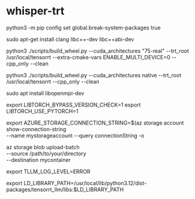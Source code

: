 # whisper-trt

python3 -m pip config set global.break-system-packages true

sudo apt-get install clang libc++-dev libc++abi-dev

python3 ./scripts/build_wheel.py --cuda_architectures "75-real" --trt_root /usr/local/tensorrt --extra-cmake-vars ENABLE_MULTI_DEVICE=0 --cpp_only --clean

python3 ./scripts/build_wheel.py --cuda_architectures native --trt_root /usr/local/tensorrt --cpp_only --clean


sudo apt install libopenmpi-dev

export LIBTORCH_BYPASS_VERSION_CHECK=1
export LIBTORCH_USE_PYTORCH=1

export AZURE_STORAGE_CONNECTION_STRING=$(az storage account show-connection-string \
  --name mystorageaccount --query connectionString -o 

az storage blob upload-batch \
  --source /path/to/your/directory \
  --destination mycontainer


export TLLM_LOG_LEVEL=ERROR

export LD_LIBRARY_PATH=/usr/local/lib/python3.12/dist-packages/tensorrt_llm/libs:$LD_LIBRARY_PATH